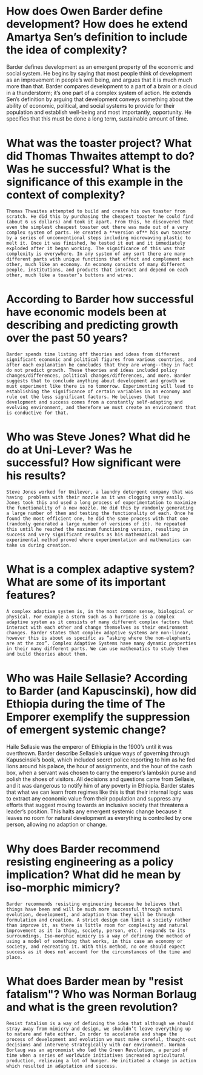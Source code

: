 # How does Owen Barder define development? How does he extend Amartya Sen’s definition to include the idea of complexity?

Barder defines development as an emergent property of the economic and social system. He begins by saying that most people think of development as an improvement in people’s well being, and argues that it is much much more than that. Barder compares development to a part of a brain or a cloud in a thunderstorm; it’s one part of a complex system of action. He extends Sen’s definition by arguing that development conveys something about the ability of economic, political, and social systems to provide for their population and establish well-being and most importantly, opportunity. He specifies that this must be done a long term, sustainable amount of time.

# What was the toaster project? What did Thomas Thwaites attempt to do? Was he successful? What is the significance of this example in the context of complexity?

	Thomas Thwaites attempted to build and create his own toaster from scratch. He did this by purchasing the cheapest toaster he could find (about 6 us dollars) and took it apart. From this, he discovered that even the simplest cheapest toaster out there was made out of a very complex system of parts. He created a **version of** his own toaster by a series of unconventional steps including microwaving plastic to melt it. Once it was finished, he tested it out and it immediately exploded after it began working. The significance of this was that complexity is everywhere. In any system of any sort there are many different parts with unique functions that effect and complement each other, much like an economy. An economy consists of many different people, institutions, and products that interact and depend on each other, much like a toaster’s buttons and wires.

# According to Barder how successful have economic models been at describing and predicting growth over the past 50 years?

	Barder spends time listing off theories and ideas from different significant economic and political figures from various countries, and after each explanation he concludes that they are wrong--they in fact do not predict growth. These theories and ideas included policy changes/differences, political changes/differences, and more. Barder suggests that to conclude anything about development and growth we must experiment like there is no tomorrow. Experimenting will lead to establishing the significance of certain variables in an economy and rule out the less significant factors. He believes that true development and success comes from a constantly self-adapting and evolving environment, and therefore we must create an environment that is conductive for that.

# Who was Steve Jones? What did he do at Uni-Lever? Was he successful? How significant were his results?
	Steve Jones worked for Unilever, a laundry detergent company that was having  problems with their nozzle as it was clogging very easily. Jones took this and used a long process of experimentation to maximize the functionality of a new nozzle. He did this by randomly generating a large number of them and testing the functionality of each. Once he found the most efficient one, he did the same process with that one (randomly generated a large number of versions of it). He repeated this until he reached the maximum functioning version, resulting in success and very significant results as his mathematical and experimental method proved where experimentation and mathematics can take us during creation.

# What is a complex adaptive system? What are some of its important features?

	A complex adaptive system is, in the most common sense, biological or physical. For example a storm such as a hurricane is a complex adaptive system as it consists of many different complex factors that interact with each other and change themselves as their environment changes. Barder states that complex adaptive systems are non-linear, however this is about as specific as “asking where the non-elephants are at the zoo”. Complex Adaptive Systems have many dynamic properties in their many different parts. We can use mathematics to study them and build theories about them.

# Who was Haile Sellasie?  According to Barder (and Kapuscinski), how did Ethiopia during the time of The Emporer exemplify the suppression of emergent systemic change?

Haile Sellasie was the emperor of Ethiopia in the 1900’s until it was overthrown. Barder describe Sellasie’s unique ways of governing through Kapuscinski’s book, which included secret police reporting to him as he fed lions around his palace, the hour of assignments, and the hour of the cash box, when a servant was chosen to carry the emperor’s lambskin purse and polish the shoes of visitors. All decisions and questions came from Sellasie, and it was dangerous to notify him of any poverty in Ethiopia. Barder states that what we can learn from regimes like this is that their internal logic was to extract any economic value from their population and suppress any efforts that suggest moving towards an inclusive society that threatens a leader’s position. This halts any emergent systemic change because it leaves no room for natural development as everything is controlled by one person, allowing no adaption or change.

# Why does Barder recommend resisting engineering as a policy implication? What did he mean by iso-morphic mimicry?

	Barder recommends resisting engineering because he believes that things have been and will be much more successful through natural evolution, development, and adaption than they will be through formulation and creation. A strict design can limit a society rather than improve it, as there is little room for complexity and natural improvement as it (a thing, society, person, etc.) responds to its surroundings. Iso-morphic mimicry is a way of defining the method of using a model of something that works, in this case an economy or society, and recreating it. With this method, no one should expect success as it does not account for the circumstances of the time and place.

# What does Barder mean by "resist fatalism"? Who was Norman Borlaug and what is the green revolution?

	Resist fatalism is a way of defining the idea that although we should stray away from mimicry and design, we shouldn’t leave everything up to nature and fate either. In order to accelerate and shape the process of development and evolution we must make careful, thought-out decisions and intervene strategically with our environment. Norman Borlaug was an agronomist who led the Green Revolution, a period of time when a series of worldwide initiatives increased agricultural production, relieving a lot of hunger. He initiated a change in action which resulted in adaptation and success.

